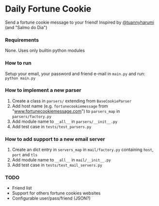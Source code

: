 Daily Fortune Cookie
====================

Send a fortune cookie message to your friend! Inspired by [@tuannyharumi](https://github.com/tuannyharumi) (and "Salmo do Dia")

### Requirements
None. Uses only builtin python modules

### How to run
Setup your email, your password and friend e-mail in `main.py` and run:  
`python main.py`

### How to implement a new parser
1. Create a class in `parsers/` extending from `BaseCookieParser`
2. Add host name (e.g. `fortunecookiemessage` from "www.fortunecookiemessage.com") to `parsers_map` in `parsers/factory.py`
3. Add module name to `__all__` in `parsers/__init__.py`
4. Add test case in `tests/test_parsers.py`

### How to add support to a new email server
1. Create an dict entry in `servers_map` in `mail/factory.py` containing `host`, `port` and `tls`
2. Add module name to `__all__` in `mail/__init__.py`
3. Add test case in `tests/test_mail_servers.py`

### TODO
- Friend list
- Support for others fortune cookies websites
- Configurable user/pass/friend (JSON?)